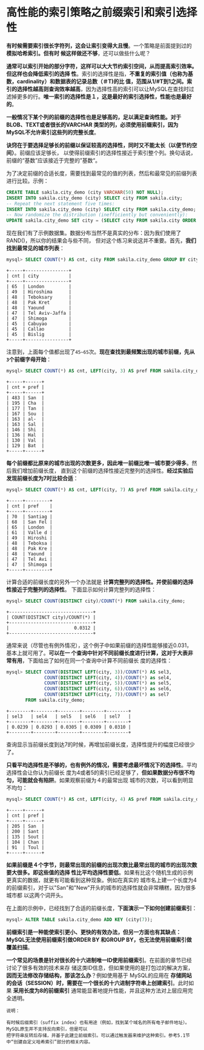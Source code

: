 高性能的索引策略之前缀索引和索引选择性
================================================================================
**有时候需要索引很长字符列，这会让索引变得大且慢**。一个策略是前面提到过的 **模拟哈希索引。但有时
候这样做还不够**，还可以做些什么呢？

**通常可以索引开始的部分字符，这样可以大大节约索引空间，从而提高索引效率。但这样也会降低索引的选择
性**。索引的选择性是指，**不重复的索引值（也称为基数，cardinality）和数据表的记录总数（＃T)的比
值，范围从1/#T到1之间。索引的选择性越高则查询效率越高**，因为选择性高的索引可以让MySQL在查找时过
滤掉更多的行。**唯一索引的选择性是１，这是最好的索引选择性，性能也是最好的**。

**一般情况下某个列的前缀的选择性也是足够高的，足以满足查询性能。对于BLOB、TEXT或者很长的VARCHAR
类型的列，必须使用前缀索引，因为MySQL不允许索引这些列的完整长度**。

**诀窍在于要选择足够长的前缀以保证较高的选择性，同时又不能太长（以便节约空间）**。前缀应该足够长，
以使得前缀索引的选择性接近于索引整个列。换句话说，前缀的“基数”应该接近于完整的”基数“。

为了决定前缀的合适长度，需要找到最常见的值的列表，然后和最常见的前缀列表进行比较。示例：
```sql
CREATE TABLE sakila.city_demo (city VARCHAR(50) NOT NULL);
INSERT INTO sakila.city_demo (city) SELECT city FROM sakila.city;
-- Repeat the next statement five times:
INSERT INTO sakila.city_demo (city) SELECT city FROM sakila.city_demo;
-- Now randomize the distribution (inefficiently but conveniently):
UPDATE sakila.city_demo SET city = (SELECT city FROM sakila.city ORDER BY RAND() limit 1);
```
现在我们有了示例数据集。数据分布当然不是真实的分布：因为我们使用了RAND()，所以你的结果会与些不同，
但对这个练习来说这并不重要。首先，**我们找到最常见的城市列表**：
```sql
mysql> SELECT COUNT(*) AS cnt, city FROM sakila.city_demo GROUP BY city ORDER BY cnt DESC LIMIT 10;
```
```
+-----+----------------+
| cnt | city           |
+-----+----------------+
| 65  | London         |
| 49  | Hiroshima      |
| 48  | Teboksary      |
| 48  | Pak Kret       |
| 48  | Yaound         |
| 47  | Tel Aviv-Jaffa |
| 47  | Shimoga        |
| 45  | Cabuyao        |
| 45  | Callao         |
| 45  | Bislig         |
+-----+----------------+
```
注意到，上面每个值都出现了`45~65`次。**现在查找到最频繁出现的城市前缀，先从`3`个前缀字母开始**：
```sql
mysql> SELECT COUNT(*) AS cnt, LEFT(city, 3) AS pref FROM sakila.city_demo GROUP BY pref ORDER BY cnt DESC LIMIT 10;
```
```
+-----+------+
| cnt + pref |
+-----+------+
| 483 | San  |
| 195 | Cha  |
| 177 | Tan  |
| 167 | Sou  |
| 163 | al-  |
| 163 | Sal  |
| 146 | Shi  |
| 136 | Hal  |
| 130 | Val  |
| 129 | Bat  |
+-----+------+
```
**每个前缀都比原来的城市出现的次数更多，因此唯一前缀比唯一城市要少得多**。然后我们增加前缀长度，
直到这个前缀的选择性接近完整列的选择性。**经过实验后发现前缀长度为7时比较合适**：
```sql
mysql> SELECT COUNT(*) AS cnt, LEFT(city, 7) AS pref FROM sakila.city_demo GROUP BY pref ORDER BY cnt DESC LIMIT 10;
```
```
+-----+---------+
| cnt | pref    |
+-----+---------+
| 70  | Santiag |
| 68  | San Fel |
| 65  | London  |
| 61  | Valle d |
| 49  | Hiroshi |
| 48  | Teboksa |
| 48  | Pak Kre |
| 48  | Yaound  |
| 47  | Tel Avi |
| 47  | Shimoga |
+-----+---------+
```
计算合适的前缀长度的另外一个办法就是 **计算完整列的选择性。并使前缀的选择性接近于完整列的选择性**。
下面显示如何计算完整列的选择性：
```sql
mysql> SELECT COUNT(DISTINCT city)/COUNT(*) FROM sakila.city_demo;
```
```
+-------------------------------+
| COUNT(DISTINCT city)/COUNT(*) |
+-------------------------------+
|                        0.0312 |
+-------------------------------+
```
通常来说（尽管也有例外情况），这个例子中如果前缀的选择性能够接近0.031，基本上就可用了。**可以在一
个查询中针对不同前缀长度进行计算，这对于大表非常有用**，下面给出了如何在同一个查询中计算不同前缀长
度的选择性：
```sql
mysql> SELECT COUNT(DISTINCT LEFT(city, 3))/COUNT(*) AS sel3,
              COUNT(DISTINCT LEFT(city, 4))/COUNT(*) as sel4,
              COUNT(DISTINCT LEFT(city, 5))/COUNT(*) as sel5,
              COUNT(DISTINCT LEFT(city, 6))/COUNT(*) as sel6,
              COUNT(DISTINCT LEFT(city, 7))/COUNT(*) as sel7
       FROM sakila.city_demo;
```
```
+--------+--------+--------+--------+--------+
| sel3   | sel4   | sel5   | sel6   | sel7   |
+--------+--------+--------+--------+--------+
| 0.0239 | 0.0293 | 0.0305 | 0.0309 | 0.0310 |
+--------+--------+--------+--------+--------+
```
查询显示当前缀长度到达7的时候，再增加前缀长度，选择性提升的幅度已经很少了。

**只看平均选择性是不够的，也有例外的情况，需要考虑最坏情况下的选择性**。平均选择性会让你认为前缀长
度为4或者5的索引已经足够了，**但如果数据分布很不均匀，可能就会有陷阱**。如果观察前缀为４的最常出现
城市的次数，可以看到明显不均匀：
```sql
mysql> SELECT COUNT(*) AS cnt, LEFT(city, 4) AS pref FROM sakila.city_demo GROUP BY pref ORDER BY cnt DESC LIMIT 5;
```
```
+-----+------+
| cnt | pref |
+-----+------+
| 205 | San  |
| 200 | Sant |
| 135 | Sout |
| 104 | Chan |
| 91  | Toul |
+-----+------+
```
**如果前缀是４个字节，则最常出现的前缀的出现次数比最常出现的城市的出现次数要大很多。即这些值的选择
性比平均选择性要低**。如果有比这个随机生成的示例更真实的数据，就更有可能看到这种现象。例如在真实的
城市名上建一个长度为4的前缀索引，对于以"San"和"New"开头的城市的选择性就会非常糟糕，因为很多城市都
以这两个词开头。

在上面的示例中，已经找到了合适的前缀长度，**下面演示一下如何创建前缀索引**：
```sql
mysql> ALTER TABLE sakila.city_demo ADD KEY (city(7));
```
**前缀索引是一种能使索引更小、更快的有效办法，但另一方面也有其缺点：MySQL无法使用前缀索引做ORDER BY
和GROUP BY，也无法使用前缀索引做覆盖扫描**。

**一个常见的场景是针对很长的十六进制唯一ID使用前缀索引**。在前面的章节已经讨论了很多有效的技术来存
储这类ID信息，但如果使用的是打包过的解决方案，**因而无法修改存储结构，那该怎么办**？例如使用基于
MySQL的应用在 **存储网站的会话（SESSION）时，需要在一个很长的十六进制字符串上创建索引**。此时如果
**采用长度为8的前缀索引** 通常能显著地提升性能，并且这种方法对上层应用完全透明。
```
说明：

有时候后缀索引（suffix index）也有用途（例如，找到某个域名的所有电子邮件地址）。MySQL原生并不支持反向索引，但是可以
把字符串反转后存储，并基于此建立前缀索引。可以通过触发器来维护这种索引。参考5.1节中“创建自定义哈希索引”部分的相关内容。
```
